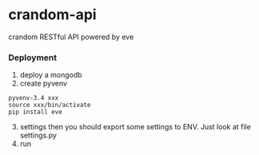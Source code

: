 # crandom-api
crandom RESTful API powered by eve


### Deployment
1. deploy a mongodb
2. create pyvenv
```shell
pyvenv-3.4 xxx
source xxx/bin/activate
pip install eve
```
3. settings
then you should export some settings to ENV. Just look at file settings.py
4. run
